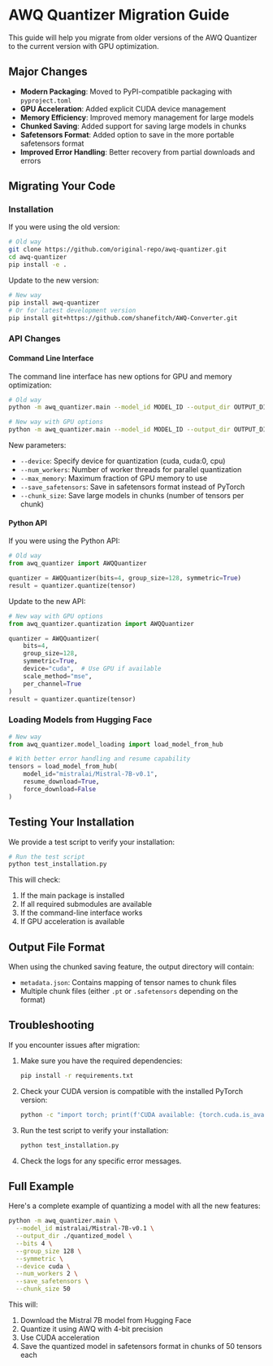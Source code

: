 # AWQ Quantizer Migration Guide

This guide will help you migrate from older versions of the AWQ Quantizer to the current version with GPU optimization.

## Major Changes

- **Modern Packaging**: Moved to PyPI-compatible packaging with `pyproject.toml`
- **GPU Acceleration**: Added explicit CUDA device management
- **Memory Efficiency**: Improved memory management for large models
- **Chunked Saving**: Added support for saving large models in chunks
- **Safetensors Format**: Added option to save in the more portable safetensors format
- **Improved Error Handling**: Better recovery from partial downloads and errors

## Migrating Your Code

### Installation

If you were using the old version:

```bash
# Old way
git clone https://github.com/original-repo/awq-quantizer.git
cd awq-quantizer
pip install -e .
```

Update to the new version:

```bash
# New way
pip install awq-quantizer
# Or for latest development version
pip install git+https://github.com/shanefitch/AWQ-Converter.git
```

### API Changes

#### Command Line Interface

The command line interface has new options for GPU and memory optimization:

```bash
# Old way
python -m awq_quantizer.main --model_id MODEL_ID --output_dir OUTPUT_DIR --bits 4 --group_size 128 --symmetric

# New way with GPU options
python -m awq_quantizer.main --model_id MODEL_ID --output_dir OUTPUT_DIR --bits 4 --group_size 128 --symmetric --device cuda --num_workers 2 --save_safetensors
```

New parameters:
- `--device`: Specify device for quantization (cuda, cuda:0, cpu)
- `--num_workers`: Number of worker threads for parallel quantization
- `--max_memory`: Maximum fraction of GPU memory to use
- `--save_safetensors`: Save in safetensors format instead of PyTorch
- `--chunk_size`: Save large models in chunks (number of tensors per chunk)

#### Python API

If you were using the Python API:

```python
# Old way
from awq_quantizer import AWQQuantizer

quantizer = AWQQuantizer(bits=4, group_size=128, symmetric=True)
result = quantizer.quantize(tensor)
```

Update to the new API:

```python
# New way with GPU options
from awq_quantizer.quantization import AWQQuantizer

quantizer = AWQQuantizer(
    bits=4, 
    group_size=128, 
    symmetric=True,
    device="cuda",  # Use GPU if available
    scale_method="mse",
    per_channel=True
)
result = quantizer.quantize(tensor)
```

### Loading Models from Hugging Face

```python
# New way
from awq_quantizer.model_loading import load_model_from_hub

# With better error handling and resume capability
tensors = load_model_from_hub(
    model_id="mistralai/Mistral-7B-v0.1",
    resume_download=True,
    force_download=False
)
```

## Testing Your Installation

We provide a test script to verify your installation:

```bash
# Run the test script
python test_installation.py
```

This will check:
1. If the main package is installed
2. If all required submodules are available
3. If the command-line interface works
4. If GPU acceleration is available

## Output File Format

When using the chunked saving feature, the output directory will contain:

- `metadata.json`: Contains mapping of tensor names to chunk files
- Multiple chunk files (either `.pt` or `.safetensors` depending on the format)

## Troubleshooting

If you encounter issues after migration:

1. Make sure you have the required dependencies:
   ```bash
   pip install -r requirements.txt
   ```

2. Check your CUDA version is compatible with the installed PyTorch version:
   ```bash
   python -c "import torch; print(f'CUDA available: {torch.cuda.is_available()}, Version: {torch.version.cuda}')"
   ```

3. Run the test script to verify your installation:
   ```bash
   python test_installation.py
   ```

4. Check the logs for any specific error messages.

## Full Example

Here's a complete example of quantizing a model with all the new features:

```bash
python -m awq_quantizer.main \
  --model_id mistralai/Mistral-7B-v0.1 \
  --output_dir ./quantized_model \
  --bits 4 \
  --group_size 128 \
  --symmetric \
  --device cuda \
  --num_workers 2 \
  --save_safetensors \
  --chunk_size 50
```

This will:
1. Download the Mistral 7B model from Hugging Face
2. Quantize it using AWQ with 4-bit precision
3. Use CUDA acceleration
4. Save the quantized model in safetensors format in chunks of 50 tensors each 